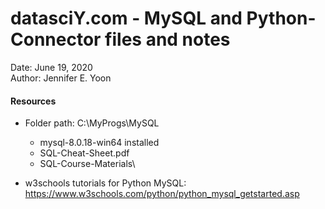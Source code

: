 # datasciY.com - MySQL and Python-Connector files and notes  

Date: June 19, 2020  
Author:  Jennifer E. Yoon  


#### Resources  
  * Folder path: C:\MyProgs\MySQL
    - mysql-8.0.18-win64 installed   
    - SQL-Cheat-Sheet.pdf  
    - SQL-Course-Materials\

  * w3schools tutorials for Python MySQL:  
    https://www.w3schools.com/python/python_mysql_getstarted.asp  
